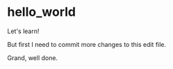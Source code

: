 # hello_world
Let's learn!

But first I need to commit more changes to this edit file.

Grand, well done.
